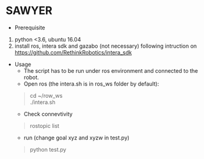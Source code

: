 # SAWYER
- Prerequisite
 1. python <3.6, ubuntu 16.04
 2. install ros, intera sdk and gazabo (not necessary) following intruction on https://github.com/RethinkRobotics/intera_sdk
- Usage  
  - The script has to be run under ros environment and connected to the robot.  
  - Open ros (the intera.sh is in ros_ws folder by default):
  > cd ~/row_ws  
  > ./intera.sh  
  - Check connevtivity
  > rostopic list
  - run  (change goal xyz and xyzw in test.py)
  > python test.py  
